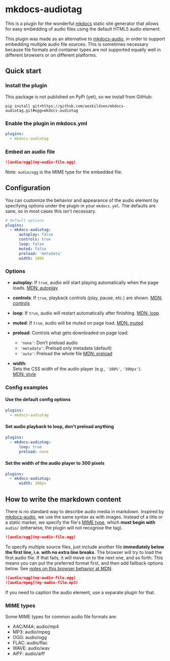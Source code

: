 # mkdocs-audiotag

This is a plugin for the wonderful [mkdocs](https://www.mkdocs.org/) static site generator that allows for easy embedding of audio files using the default HTML5 audio element.

This plugin was made as an alternative to [mkdocs-audio](https://github.com/jfcmontmorency/mkdocs-audio), in order to support embedding multiple audio file sources. This is sometimes necessary because file formats and container types are not supported equally well in different browsers or on different platforms.

## Quick start

### Install the plugin

This package is not published on PyPi (yet), so we install from GitHub:

```shell
pip install git+https://github.com/aeskildsen/mkdocs-audiotag.git#egg=mkdocs-audiotag
```

### Enable the plugin in mkdocs.yml

```yaml
plugins:
  - mkdocs-audiotag
```

### Embed an audio file

```markdown
![audio/ogg](my-audio-file.ogg)
```

Note: `audio/ogg` is the MIME type for the embedded file.

## Configuration

You can customize the behavior and appearance of the audio element by specifying options under the plugin in your `mkdocs.yml`. The defaults are sane, so in most cases this isn't necessary.

```yaml
# Default options
plugins:
  - mkdocs-audiotag:
      autoplay: false
      controls: true
      loop: false
      muted: false
      preload: 'metadata'
      width: 100%
```

### Options

- **autoplay**:
  If `true`, audio will start playing automatically when the page loads.
  [MDN: autoplay](https://developer.mozilla.org/en-US/docs/Web/HTML/Element/audio#autoplay)

- **controls**:
  If `true`, playback controls (play, pause, etc.) are shown.
  [MDN: controls](https://developer.mozilla.org/en-US/docs/Web/HTML/Element/audio#controls)

- **loop**:
  If `true`, audio will restart automatically after finishing.
  [MDN: loop](https://developer.mozilla.org/en-US/docs/Web/HTML/Element/audio#loop)

- **muted**:
  If `true`, audio will be muted on page load.
  [MDN: muted](https://developer.mozilla.org/en-US/docs/Web/HTML/Element/audio#muted)

- **preload**:
  Controls what gets downloaded on page load:
  - `'none'`: Don’t preload audio
  - `'metadata'`: Preload only metadata (default)
  - `'auto'`: Preload the whole file
  [MDN: preload](https://developer.mozilla.org/en-US/docs/Web/HTML/Element/audio#preload)

- **width**:  
  Sets the CSS width of the audio player (e.g., `'100%'`, `'300px'`).  
  [MDN: style](https://developer.mozilla.org/en-US/docs/Web/HTML/Element/audio#styling_with_css)

### Config examples

#### Use the default config options

```yaml
plugins:
  - mkdocs-audiotag
```

#### Set audio playback to loop, don't preload anything

```yaml
plugins:
  - mkdocs-audiotag:
      loop: true
      preload: none
```

#### Set the width of the audio player to 300 pixels

```yaml
plugins:
  - mkdocs-audiotag:
      width: 300px
```

## How to write the markdown content

There is no standard way to describe audio media in markdown. Inspired by [mkdocs-audio](https://github.com/jfcmontmorency/mkdocs-audio), we use the same syntax as with images. Instead of a title or a static marker, we specify the file's [MIME type](#mime-types), which **must begin with** `audio/` (otherwise, the plugin will not recognise the tag).

```markdown
![audio/ogg](my-audio-file.ogg)
```

To specify multiple source files, just include another file **immediately below the first line, i.e. with no extra line breaks**. The browser will try to load the first audio file. If that fails, it will move on to the next one, and so forth. This means you can put the preferred format first, and then add fallback options below. See [notes on this browser behavior at MDN](https://developer.mozilla.org/en-US/docs/Web/HTML/Reference/Elements/audio#usage_notes).

```markdown
![audio/ogg](my-audio-file.ogg)
![audio/mpeg](my-audio-file.mp3)
```

If you need to caption the audio element, use a separate plugin for that.

### MIME types

Some MIME types for common audio file formats are:

- AAC/M4A: audio/mp4
- MP3: audio/mpeg
- OGG: audio/ogg
- FLAC: audio/flac
- WAVE: audio/wav
- AIFF: audio/aiff

